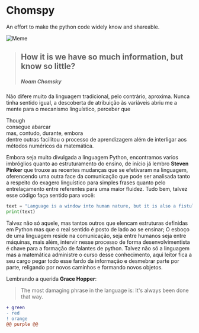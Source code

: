 # Chomspy
An effort to make the python code widely know and shareable.

![Meme](https://miro.medium.com/max/1284/1*Jzzxrhl0uGWD1USctYOzyg.jpeg)

> ## How it is we have so much information, but know so little?
> ##### Noam Chomsky

Não difere muito da linguagem tradicional, pelo contrário, aproxima. Nunca tinha sentido igual, a descoberta de atribuição às variáveis abriu me a mente para o mecanismo linguístico, perceber que <div class="text-green mb-2">Though </div> consegue abarcar <div class="text-blue mb-2">mas, contudo, durante, embora</div> dentre outras facilitou o processo de aprendizagem além de interligar aos métodos numéricos da matemática.

Embora seja muito divulgada a linguagem Python, encontramos varios imbróglios quanto ao estruturamento do ensino, de início já lembro **Steven Pinker** que trouxe as recentes mudanças que se efetivaram  na linguagem, oferencendo uma outra face da comunicação que pode ser analisada tanto a respeito do exagero linguístico para simples frases quanto pelo entrelaçamento entre referentes para uma maior fluidez. Tudo bem, talvez esse código faça sentido para você:

```python
text = "Language is a window into human nature, but it is also a fistula, an open wound through which we're exposed to an infectious world."
print(text)
```

Talvez não só aquele, mas tantos outros que elencam estruturas definidas em Python mas que o real sentido é posto de lado ao se ensinar; O esboço de uma linguagem reside na comunicação, seja entre humanos seja entre máquinas, mais além, intervir nesse processo de forma desenvolvimentista é chave para a formação de falantes de python. Talvez não só a linguagem mas a matemática administre o curso desse conhecimento, aqui leitor fica a seu cargo pegar todo esse fardo da informação e desmebrar parte por parte, religando por novos caminhos e formando novos objetos.

Lembrando a querida **Grace Hopper**:
>The most damaging phrase in the language is: It's always been done that way.

```diff
+ green
- red
! orange
@@ purple @@
```

